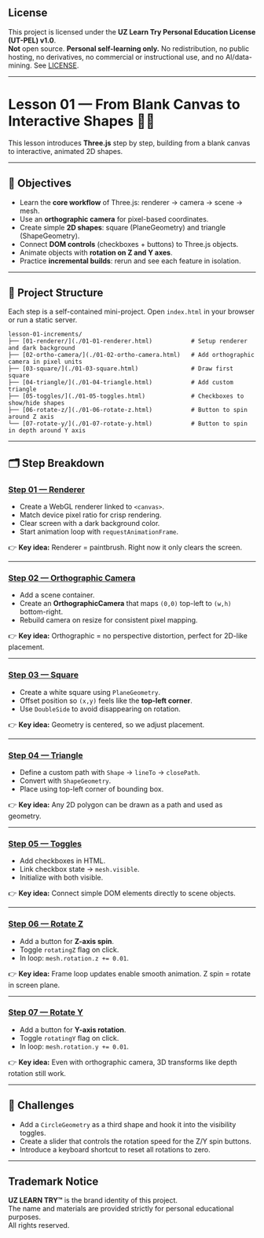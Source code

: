 ## License
This project is licensed under the **UZ Learn Try Personal Education License (UT-PEL) v1.0**.  
**Not** open source. **Personal self-learning only.** No redistribution, no public hosting, no derivatives, no commercial or instructional use, and no AI/data-mining. See [LICENSE](../LICENSE).

---

# Lesson 01 — From Blank Canvas to Interactive Shapes 🎨✨

This lesson introduces **Three.js** step by step, building from a blank canvas to interactive, animated 2D shapes.

---

## 🎯 Objectives
- Learn the **core workflow** of Three.js: renderer → camera → scene → mesh.  
- Use an **orthographic camera** for pixel-based coordinates.  
- Create simple **2D shapes**: square (PlaneGeometry) and triangle (ShapeGeometry).  
- Connect **DOM controls** (checkboxes + buttons) to Three.js objects.  
- Animate objects with **rotation on Z and Y axes**.  
- Practice **incremental builds**: rerun and see each feature in isolation.

---

## 📂 Project Structure
Each step is a self-contained mini-project. Open `index.html` in your browser or run a static server.

```
lesson-01-increments/
├── [01-renderer/](./01-01-renderer.html)           # Setup renderer and dark background
├── [02-ortho-camera/](./01-02-ortho-camera.html)   # Add orthographic camera in pixel units
├── [03-square/](./01-03-square.html)               # Draw first square
├── [04-triangle/](./01-04-triangle.html)           # Add custom triangle
├── [05-toggles/](./01-05-toggles.html)             # Checkboxes to show/hide shapes
├── [06-rotate-z/](./01-06-rotate-z.html)           # Button to spin around Z axis
└── [07-rotate-y/](./01-07-rotate-y.html)           # Button to spin in depth around Y axis
```

---

## 🗂 Step Breakdown

### [Step 01 — Renderer](./01-01-renderer.html)
- Create a WebGL renderer linked to `<canvas>`.
- Match device pixel ratio for crisp rendering.
- Clear screen with a dark background color.
- Start animation loop with `requestAnimationFrame`.

👉 **Key idea:** Renderer = paintbrush. Right now it only clears the screen.

---

### [Step 02 — Orthographic Camera](./01-02-ortho-camera.html)
- Add a scene container.
- Create an **OrthographicCamera** that maps `(0,0)` top-left to `(w,h)` bottom-right.
- Rebuild camera on resize for consistent pixel mapping.

👉 **Key idea:** Orthographic = no perspective distortion, perfect for 2D-like placement.

---

### [Step 03 — Square](./01-03-square.html)
- Create a white square using `PlaneGeometry`.
- Offset position so `(x,y)` feels like the **top-left corner**.
- Use `DoubleSide` to avoid disappearing on rotation.

👉 **Key idea:** Geometry is centered, so we adjust placement.

---

### [Step 04 — Triangle](./01-04-triangle.html)
- Define a custom path with `Shape` → `lineTo` → `closePath`.
- Convert with `ShapeGeometry`.
- Place using top-left corner of bounding box.

👉 **Key idea:** Any 2D polygon can be drawn as a path and used as geometry.

---

### [Step 05 — Toggles](./01-05-toggles.html)
- Add checkboxes in HTML.
- Link checkbox state → `mesh.visible`.
- Initialize with both visible.

👉 **Key idea:** Connect simple DOM elements directly to scene objects.

---

### [Step 06 — Rotate Z](./01-06-rotate-z.html)
- Add a button for **Z-axis spin**.
- Toggle `rotatingZ` flag on click.
- In loop: `mesh.rotation.z += 0.01`.

👉 **Key idea:** Frame loop updates enable smooth animation. Z spin = rotate in screen plane.

---

### [Step 07 — Rotate Y](./01-07-rotate-y.html)
- Add a button for **Y-axis rotation**.
- Toggle `rotatingY` flag on click.
- In loop: `mesh.rotation.y += 0.01`.

👉 **Key idea:** Even with orthographic camera, 3D transforms like depth rotation still work.

---

## 💪 Challenges
- Add a `CircleGeometry` as a third shape and hook it into the visibility toggles.
- Create a slider that controls the rotation speed for the Z/Y spin buttons.
- Introduce a keyboard shortcut to reset all rotations to zero.

---

## Trademark Notice

**UZ LEARN TRY™** is the brand identity of this project.  
The name and materials are provided strictly for personal educational purposes.  
All rights reserved.
